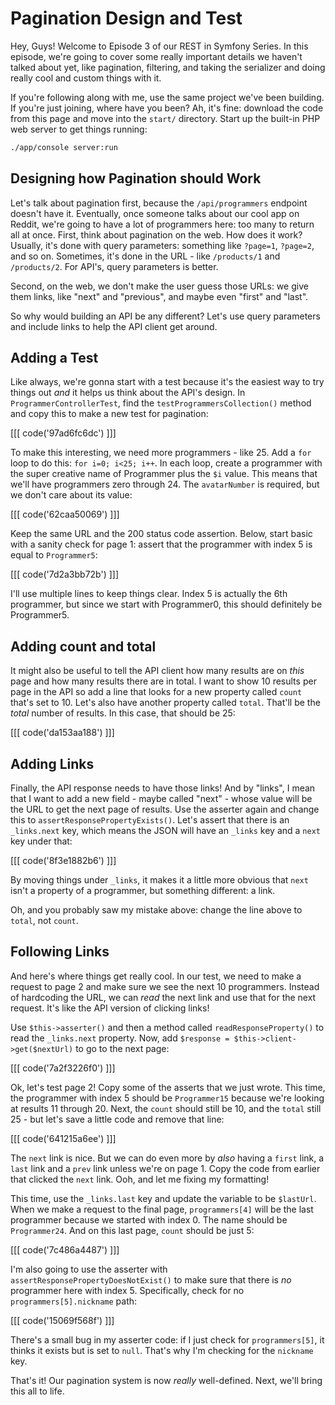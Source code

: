 # Pagination Design and Test

Hey, Guys! Welcome to Episode 3 of our REST in Symfony Series. In this episode,
we're going to cover some really important details we haven't talked about yet, like
pagination, filtering, and taking the serializer and doing really cool and custom
things with it.

If you're following along with me, use the same project we've been building. If you're
just joining, where have you been? Ah, it's fine: download the code from this page
and move into the `start/` directory. Start up the built-in PHP web server to get
things running:

```bash
./app/console server:run
```

## Designing how Pagination should Work

Let's talk about pagination first, because the `/api/programmers` endpoint doesn't
have it. Eventually, once someone talks about our cool app on Reddit, we're going
to have a lot of programmers here: too many to return all at once. First, think about
pagination on the web. How does it work?  Usually, it's done with query parameters:
something like `?page=1`, `?page=2`, and so on. Sometimes, it's done in the URL - like
`/products/1` and `/products/2`. For API's, query parameters is better.

Second, on the web, we don't make the user guess those URLs: we give them links,
like "next" and "previous", and maybe even "first" and "last".

So why would building an API be any different? Let's use query parameters and include
links to help the API client get around.

## Adding a Test

Like always, we're gonna start with a test because it's the easiest way to try things
out *and* it helps us think about the API's design. In `ProgrammerControllerTest`,
find the `testProgrammersCollection()` method and copy this to make a new test for
pagination:

[[[ code('97ad6fc6dc') ]]]

To make this interesting, we need more programmers - like 25. Add a `for` loop to
do this: `for i=0; i<25; i++`. In each loop, create a programmer with the super
creative name of Programmer plus the `$i` value. This means that we'll have programmers
zero through 24. The `avatarNumber` is required, but we don't care about its value:

[[[ code('62caa50069') ]]]

Keep the same URL and the 200 status code assertion. Below, start basic with a sanity
check for page 1: assert that the programmer with index 5 is equal to `Programmer5`:

[[[ code('7d2a3bb72b') ]]]

I'll use multiple lines to keep things clear. Index 5 is actually the 6th programmer,
but since we start with Programmer0, this should definitely be Programmer5. 

## Adding count and total

It might also be useful to tell the API client how many results are on *this* page
and how many results there are in total. I want to show 10 results per page in the
API so add a line that looks for a new property called `count` that's set to 10. Let's
also have another property called `total`. That'll be the *total* number of results.
In this case, that should be 25:

[[[ code('da153aa188') ]]]

## Adding Links

Finally, the API response needs to have those links! And by "links", I mean that I
want to add a new field - maybe called "next" - whose value will be the URL to get
the next page of results. Use the asserter again and change this to
`assertResponsePropertyExists()`. Let's assert that there is an `_links.next` key,
which means the JSON will have an `_links` key and a `next` key under that:

[[[ code('8f3e1882b6') ]]]

By moving things under `_links`, it makes it a little more obvious that `next` isn't
a property of a programmer, but something different: a link.

Oh, and you probably saw my mistake above: change the line above to `total`, not `count`.

## Following Links

And here's where things get really cool. In our test, we need to make a request to
page 2 and make sure we see the next 10 programmers. Instead of hardcoding the URL,
we can *read* the next link and use that for the next request. It's like the API
version of clicking links!

Use `$this->asserter()` and then a method called `readResponseProperty()` to read
the `_links.next` property. Now, add `$response = $this->client->get($nextUrl)` to
go to the next page:

[[[ code('7a2f3226f0') ]]]

Ok, let's test page 2! Copy some of the asserts that we just wrote. This time, the
programmer with index 5 should be `Programmer15` because we're looking at results
11 through 20. Next, the `count` should still be 10, and the `total` still 25 - but
let's save a little code and remove that line:

[[[ code('641215a6ee') ]]]

The `next` link is nice. But we can do even more by *also* having a `first` link,
a `last` link and a `prev` link unless we're on page 1. Copy the code from earlier
that clicked the `next` link. Ooh, and let me fixing my formatting!

This time, use the `_links.last` key and update the variable to be `$lastUrl`. When
we make a request to the final page, `programmers[4]` will be the last programmer
because we started with index 0. The name should be `Programmer24`. And on this last
page, `count` should be just 5:

[[[ code('7c486a4487') ]]]

I'm also going to use the asserter with `assertResponsePropertyDoesNotExist()`
to make sure that there is *no* programmer here with index 5. Specifically,
check for no `programmers[5].nickname` path:

[[[ code('15069f568f') ]]]

There's a small bug in my asserter code: if I just check for `programmers[5]`, it thinks
it exists but is set to `null`. That's why I'm checking for the `nickname` key.

That's it! Our pagination system is now *really* well-defined. Next, we'll bring
this all to life.
